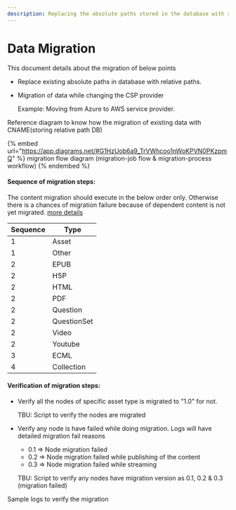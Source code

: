 ```yaml
---
description: Replacing the absolute paths stored in the database with relative paths.
---
```


# Data Migration

This document details about the migration of below points

* Replace existing absolute paths in database with relative paths.
*   Migration of data while changing the CSP provider

    Example: Moving from Azure to AWS service provider.

Reference diagram to know how the migration of existing data with CNAME(storing relative path DB)&#x20;

{% embed url="https://app.diagrams.net/#G1HzUob6a9_TrVWhcoo1nWoKPVN0PKzpmQ" %}
migration flow diagram (migration-job flow & migration-process workflow)
{% endembed %}

#### Sequence of migration steps:

The content migration should execute in the below order only. Otherwise there is a chances of migration failure because of dependent content is not yet migrated. [more details](https://docs.google.com/spreadsheets/d/13DaXCx8uToOwinlAPxvTat8NELxiPgG4KXATcKaJm\_c/edit#gid=1675310401\&range=K3)

| Sequence | Type        |
| -------- | ----------- |
| 1        | Asset       |
| 1        | Other       |
| 2        | EPUB        |
| 2        | H5P         |
| 2        | HTML        |
| 2        | PDF         |
| 2        | Question    |
| 2        | QuestionSet |
| 2        | Video       |
| 2        | Youtube     |
| 3        | ECML        |
| 4        | Collection  |

#### Verification of migration steps:

*   Verify all the nodes of specific asset type is migrated to "1.0" for not.

    TBU: Script to verify the nodes are migrated
*   Verify any node is have failed while doing migration. Logs will have detailed migration fail reasons

    * 0.1 => Node migration failed&#x20;
    * 0.2 => Node migration failed while publishing of the content
    * 0.3 => Node migration failed while streaming

    TBU: Script to verify any nodes have migration version as 0.1, 0.2 & 0.3 (migration failed)

Sample logs to verify the migration&#x20;
